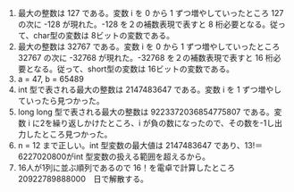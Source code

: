 1. 最大の整数は 127 である。変数 i を 0 から 1 ずつ増やしていったところ 127 の次に -128 が現れた。-128 を２の補数表現で表すと 8 桁必要となる。従って、char型の変数は 8ビットの変数である。
1. 最大の整数は 32767 である。変数 i を 0 から 1 ずつ増やしていったところ 32767 の次に -32768 が現れた。-32768 を２の補数表現で表すと 16 桁必要となる。従って、short型の変数は 16ビットの変数である。
1.  a = 47, b = 65489
1. int 型で表される最大の整数は 2147483647 である。変数 i を 1 ずつ増やしていったら見つかった。
1. long long 型で表される最大の整数は 9223372036854775807 である。変数 i に2を繰り返しかけたところ、i が負の数になったので、その数を-1し出力したところ見つかった。
1. n = 12 まで正しい。int 型変数の最大値は 2147483647 であり、13!＝6227020800がint 型変数の扱える範囲を超えるから。
1. 16人が1列に並ぶ順列であるので 16！を電卓で計算したところ　20922789888000　日で解散する。
